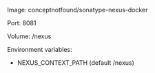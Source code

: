 Image: conceptnotfound/sonatype-nexus-docker

Port: 8081

Volume: /nexus

Environment variables:

* NEXUS_CONTEXT_PATH (default /nexus)
